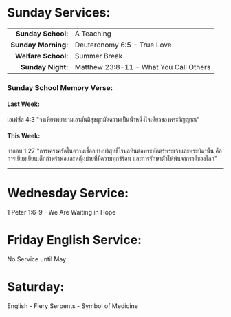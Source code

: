 # Sunday Services:

| | |
| --:|:-- |
| **Sunday School:**  |	A Teaching
| **Sunday Morning:** |	Deuteronomy 6:5 - True Love
| **Welfare School:** |	Summer Break
| **Sunday Night:**   | Matthew 23:8-11 - What You Call Others

### Sunday School Memory Verse:
#### Last Week: 

เอเฟซัส 4:3 "จงเพียรพยายามเอาสันติสุขผูกมัดความเป็นน้ำหนึ่งใจเดียวของพระวิญญาณ"

#### This Week:

ยากอบ 1:27 "การเคร่งครัดในความเชื่ออย่างบริสุทธิ์ไร้มลทินต่อพระพักตร์พระเจ้าและพระบิดานั้น คือการเยี่ยมเยียนเด็กกำพร้าพ่อและหญิงม่ายที่มีความทุกข์ร้อน และการรักษาตัวให้พ้นจากราคีของโลก"

---
# Wednesday Service:

1 Peter 1:6-9 - We Are Waiting in Hope

# Friday English Service:

No Service until May

# Saturday:

English - Fiery Serpents - Symbol of Medicine
